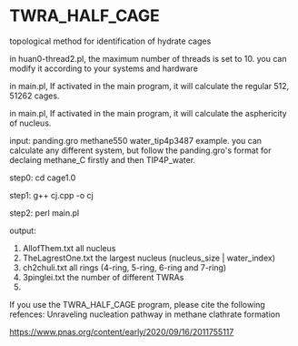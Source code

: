 # TWRA_HALF_CAGE
topological method for identification of hydrate cages

in huan0-thread2.pl, the maximum number of threads is set to 10. you can modify it according to your systems and hardware

in main.pl, If activated in the main program, it will calculate the regular 512, 51262 cages.

in main.pl, If activated in the main program, it will calculate the asphericity of nucleus.

input: panding.gro  methane550 water_tip4p3487 example. you can calculate any different system, but follow the panding.gro's format for declaing methane_C firstly and then TIP4P_water.

step0: cd cage1.0

step1: g++ cj.cpp -o cj

step2: perl main.pl

output:
1. AllofThem.txt all nucleus
2. TheLagrestOne.txt the largest nucleus (nucleus_size | water_index)
3. ch2chuli.txt all rings (4-ring, 5-ring, 6-ring and 7-ring)
4. 3pinglei.txt the number of different TWRAs
5. 

If you use the TWRA_HALF_CAGE program, please cite the following refences:
Unraveling nucleation pathway in methane clathrate formation

https://www.pnas.org/content/early/2020/09/16/2011755117
